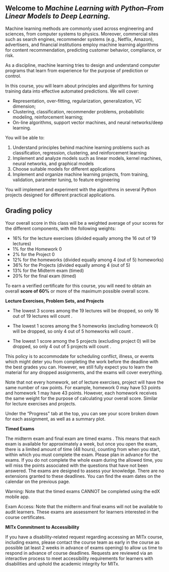 ## Welcome to _Machine Learning with Python–From Linear Models to Deep Learning_.

Machine learning methods are commonly used across engineering and sciences, from computer systems to physics. Moreover, commercial sites such as search engines, recommender systems (e.g., Netflix, Amazon), advertisers, and financial institutions employ machine learning algorithms for content recommendation, predicting customer behavior, compliance, or risk.

As a discipline, machine learning tries to design and understand computer programs that learn from experience for the purpose of prediction or control.

In this course, you will learn about principles and algorithms for turning training data into effective automated predictions. We will cover:

- Representation, over-fitting, regularization, generalization, VC dimension;
- Clustering, classification, recommender problems, probabilistic modeling, reinforcement learning;
- On-line algorithms, support vector machines, and neural networks/deep learning.

You will be able to:

1. Understand principles behind machine learning problems such as classification, regression, clustering, and reinforcement learning
2. Implement and analyze models such as linear models, kernel machines, neural networks, and graphical models
3. Choose suitable models for different applications
4. Implement and organize machine learning projects, from training, validation, parameter tuning, to feature engineering

You will implement and experiment with the algorithms in several Python projects designed for different practical applications.

## Grading policy

Your overall score in this class will be a weighted average of your scores for the different components, with the following weights:

- 16% for the lecture exercises (divided equally among the 16 out of 19 lectures)
- 1% for the Homework 0
- 2% for the Project 0
- 12% for the homeworks (divided equally among 4 (out of 5) homeworks)
- 36% for the Projects (divided equally among 4 (out of 5)
- 13% for the Midterm exam (timed)
- 20% for the final exam (timed)

To earn a verified certificate for this course, you will need to obtain an overall **score of 60%** or more of the maximum possible overall score.

**Lecture Exercises, Problem Sets, and Projects**

- The lowest 3 scores among the 19 lectures will be dropped, so only 16 out of 19 lectures will count .

- The lowest 1 scores among the 5 homeworks (excluding homework 0) will be dropped, so only 4 out of 5 homeworks will count .

- The lowest 1 score among the 5 projects (excluding project 0) will be dropped, so only 4 out of 5 projects will count .

This policy is to accommodate for scheduling conflict, illness, or events which might deter you from completing the work before the deadline with the best grades you can. However, we still fully expect you to learn the material for any dropped assignments, and the exams will cover everything.

Note that not every homework, set of lecture exercises, project will have the same number of raw points. For example, homework 0 may have 53 points and homework 1 may have 43 points. However, each homework receives the same weight for the purpose of calculating your overall score. Similar for lecture exercises and projects.

Under the “Progress" tab at the top, you can see your score broken down for each assignment, as well as a summary plot.

**Timed Exams**

The midterm exam and final exam are timed exams . This means that each exam is available for approximately a week, but once you open the exam, there is a limited amount of time (48 hours), counting from when you start, within which you must complete the exam. Please plan in advance for the exams. If you do not complete the whole exam during the allowed time, you will miss the points associated with the questions that have not been answered. The exams are designed to assess your knowledge. There are no extensions granted to these deadlines. You can find the exam dates on the calendar on the previous page.

Warning: Note that the timed exams CANNOT be completed using the edX mobile app.

Exam Access: Note that the midterm and final exams will not be available to audit learners. These exams are assessment for learners interested in the course certificates.

**MITx Commitment to Accessibility**

If you have a disability-related request regarding accessing an MITx course, including exams, please contact the course team as early in the course as possible (at least 2 weeks in advance of exams opening) to allow us time to respond in advance of course deadlines. Requests are reviewed via an interactive process to meet accessibility requirements for learners with disabilities and uphold the academic integrity for MITx.
